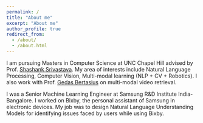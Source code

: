 ```yaml
---
permalink: /
title: "About me"
excerpt: "About me"
author_profile: true
redirect_from: 
  - /about/
  - /about.html
---
```


I am pursuing Masters in Computer Science at UNC Chapel Hill advised by Prof. [Shashank Srivastava](https://www.ssriva.com/). My area of interests include Natural Language Processing, Computer Vision, Multi-modal learning (NLP + CV + Robotics). I also work with Prof. [Gedas Bertasius](https://www.gedasbertasius.com/) on multi-modal video retrieval.

I was a Senior Machine Learning Engineer at Samsung R&D Institute India-Bangalore. I worked on Bixby, the personal assistant of Samsung in electronic devices. My job was to design Natural Language Understanding Models for identifying issues faced by users while using Bixby.
